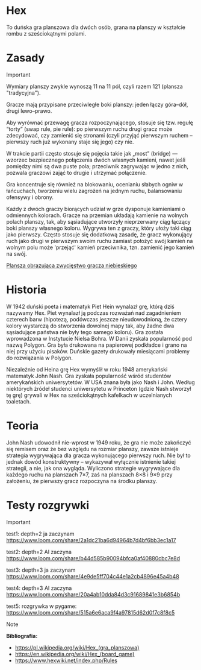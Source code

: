 # Hex 
To duńska gra planszowa dla dwóch osób, grana na planszy w kształcie rombu z sześciokątnymi polami.

# Zasady
> [!IMPORTANT]
> Wymiary planszy zwykle wynoszą 11 na 11 pól, czyli razem 121 (plansza "tradycyjna").
> 
> Gracze mają przypisane przeciwległe boki planszy: jeden łączy góra–dół, drugi lewo–prawo. 
> 
>Aby wyrównać przewagę gracza rozpoczynającego, stosuje się tzw. regułę “torty” (swap rule, pie rule): po pierwszym ruchu drugi gracz może zdecydować, czy zamienić się stronami (czyli przyjąć pierwszym ruchem – pierwszy ruch już wykonany staje się jego) czy nie. 
>
> W trakcie partii często stosuje się pojęcia takie jak „most” (bridge) — wzorzec bezpiecznego połączenia dwóch własnych kamieni, nawet jeśli pomiędzy nimi są dwa puste pola; przeciwnik zagrywając w jedno z nich, pozwala graczowi zająć to drugie i utrzymać połączenie. 
>
>Gra koncentruje się również na blokowaniu, ocenianiu słabych ogniw w łańcuchach, tworzeniu wielu zagrożeń na jednym ruchu, balansowaniu ofensywy i obrony. 
>
>Każdy z dwóch graczy biorących udział w grze dysponuje kamieniami o odmiennych kolorach. Gracze na przemian układają kamienie na wolnych polach planszy, tak, aby sąsiadujące utworzyły nieprzerwany ciąg łączący boki planszy własnego koloru. Wygrywa ten z graczy, który ułoży taki ciąg jako pierwszy. Często stosuje się dodatkową zasadę, że gracz wykonujący ruch jako drugi w pierwszym swoim ruchu zamiast położyć swój kamień na wolnym polu może 'przejąć' kamień przeciwnika, tzn. zamienić jego kamień na swój.

[Plansza obrazująca zwycięstwo gracza niebieskiego](https://en.wikipedia.org/wiki/Hex_(board_game)#/media/File:Hex-board-11x11-(2).svg)

# Historia
W 1942 duński poeta i matematyk Piet Hein wynalazł grę, którą dziś nazywamy Hex. Piet wynalazł ją podczas rozważań nad zagadnieniem czterech barw (hipotezą, podówczas jeszcze nieudowodnioną, że cztery kolory wystarczą do stworzenia dowolnej mapy tak, aby żadne dwa sąsiadujące państwa nie były tego samego koloru). Gra została wprowadzona w Instytucie Nielsa Bohra. W Danii zyskała popularność pod nazwą Polygon. Gra była drukowana na papierowej podkładce i grano na niej przy użyciu pisaków. Duńskie gazety drukowały miesiącami problemy do rozwiązania w Polygon.

Niezależnie od Heina grę Hex wymyślił w roku 1948 amerykański matematyk John Nash. Gra zyskała popularność wśród studentów amerykańskich uniwersytetów. W USA znana była jako Nash i John. Według niektórych źródeł studenci uniwersytetu w Princeton (gdzie Nash stworzył tę grę) grywali w Hex na sześciokątnych kafelkach w uczelnianych toaletach.

# Teoria
John Nash udowodnił nie-wprost w 1949 roku, że gra nie może zakończyć się remisem oraz że bez względu na rozmiar planszy, zawsze istnieje strategia wygrywająca dla gracza wykonującego pierwszy ruch. Nie był to jednak dowód konstruktywny – wykazywał wyłącznie istnienie takiej strategii, a nie, jak ona wygląda. Wyliczono strategie wygrywające dla każdego ruchu na planszach 7×7, zaś na planszach 8×8 i 9×9 przy założeniu, że pierwszy gracz rozpoczyna na środku planszy.

# Testy rozgrywki
> [!IMPORTANT]
> test1: depth=2 ja zaczynam
> https://www.loom.com/share/2a1dc21ba6d94964b7d4bf6bb3ec1a17
> 
> test2: depth=2 AI zaczyna
> https://www.loom.com/share/b44d585b90094bfca0af40880cbc7e8d
> 
> test3: depth=3 ja zaczynam
> https://www.loom.com/share/4e9de5ff704c44e1a2cb4896e45a4b48
> 
> test4: depth=3 AI zaczyna
> https://www.loom.com/share/20a4ab10dda84d3c91689841e3b6854b
>
> test5: rozgrywka w pygame:
> https://www.loom.com/share/515a6e6aca9f4a97815d62d0f7c8f8c5

> [!NOTE]
> **Bibliografia:**
> - https://pl.wikipedia.org/wiki/Hex_(gra_planszowa)
> - https://en.wikipedia.org/wiki/Hex_(board_game)
> - https://www.hexwiki.net/index.php/Rules
